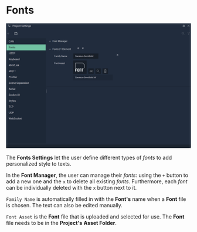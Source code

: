 # Fonts

![The Project Settings Fonts Attributes.](../../.gitbook/assets/projectsettingsfonts20232.png)

The **Fonts Settings** let the user define different types of _fonts_ to add personalized style to texts.

In the **Font Manager**, the user can manage their _fonts_: using the `+` button to add a new one and the `x` to delete all existing _fonts_. Furthermore, each _font_ can be individually deleted with the `x` button next to it.

`Family Name` is automatically filled in with the **Font's** name when a **Font** file is chosen. The text can also be edited manually.

`Font Asset` is the **Font** file that is uploaded and selected for use. The **Font** file needs to be in the **Project's** **Asset Folder**.

